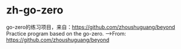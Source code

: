 # zh-go-zero
go-zero的练习项目，来自：https://github.com/zhoushuguang/beyond 
Practice program based on the go-zero. -->From: https://github.com/zhoushuguang/beyond
